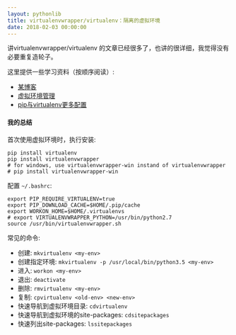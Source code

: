 ```yaml
---
layout: pythonlib
title: virtualenvwrapper/virtualenv：隔离的虚拟环境
date: 2018-02-03 00:00:00
---
```


讲virtualenvwrapper/virtualenv 的文章已经很多了，也讲的很详细，我觉得没有必要重复造轮子。

这里提供一些学习资料（按顺序阅读）:

* [某博客](http://www.cnblogs.com/technologylife/p/6635631.html)
* [虚拟环境管理](http://pythonguidecn.readthedocs.io/zh/latest/dev/virtualenvs.html#virtualenv)
* [pip与virtualenv更多配置](http://pythonguidecn.readthedocs.io/zh/latest/dev/pip-virtualenv.html)


#### 我的总结

首次使用虚拟环境时，执行安装:

    pip install virtualenv
    pip install virtualenvwrapper
    # for windows, use virtualenvwrapper-win instand of virtualenvwrapper
    # pip install virtualenvwrapper-win

配置 `~/.bashrc`:

    export PIP_REQUIRE_VIRTUALENV=true
    export PIP_DOWNLOAD_CACHE=$HOME/.pip/cache
    export WORKON_HOME=$HOME/.virtualenvs
    # export VIRTUALENVWRAPPER_PYTHON=/usr/bin/python2.7
    source /usr/bin/virtualenvwrapper.sh

常见的命令:

* 创建: `mkvirtualenv <my-env>`
* 创建指定环境: `mkvirtualenv -p /usr/local/bin/python3.5 <my-env>`
* 进入: `workon <my-env>`
* 退出: `deactivate`
* 删除: `rmvirtualenv <my-env>`
* 复制: `cpvirtualenv <old-env> <new-env>`
* 快速导航到虚拟环境目录: `cdvirtualenv`
* 快速导航到虚拟环境的site-packages: `cdsitepackages`
* 快速列出site-packages: `lssitepackages`
